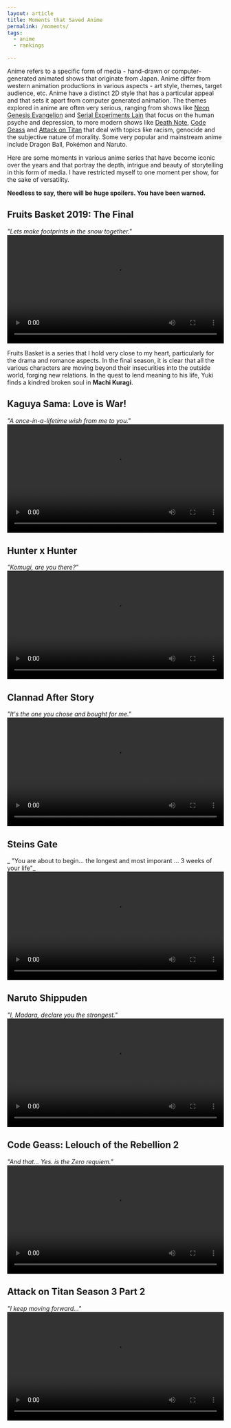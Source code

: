 ```yaml
---
layout: article
title: Moments that Saved Anime
permalink: /moments/
tags:
  - anime
  - rankings

---
```


Anime refers to a specific form of media - hand-drawn or computer-generated animated shows that originate from Japan. Anime differ from western animation productions in various aspects - art style, themes, target audience, etc. Anime have a distinct 2D style that has a particular appeal and that sets it apart from computer generated animation. The themes explored in anime are often very serious, ranging from shows like [Neon Genesis Evangelion](https://myanimelist.net/anime/30/Neon_Genesis_Evangelion) and [Serial Experiments Lain](https://myanimelist.net/anime/339/Serial_Experiments_Lain) that focus on the human psyche and depression, to more modern shows like [Death Note](https://myanimelist.net/anime/1535/Death_Note), [Code Geass](https://myanimelist.net/anime/1575/Code_Geass__Hangyaku_no_Lelouch) and [Attack on Titan](https://myanimelist.net/anime/16498/Shingeki_no_Kyojin) that deal with topics like racism, genocide and the subjective nature of morality. Some very popular and mainstream anime include Dragon Ball, Pokémon and Naruto. 

Here are some moments in various anime series that have become iconic over the years and that portray the depth, intrigue and beauty of storytelling in this form of media. I have restricted myself to one moment per show, for the sake of versatility. 

**Needless to say, there will be huge spoilers. You have been warned.**

## Fruits Basket 2019: The Final
_"Lets make footprints in the snow together."_
<video style="width:100%;" controls>
  <source src="/assets/videos/machi.mp4" type="video/mp4">
</video>

Fruits Basket is a series that I hold very close to my heart, particularly for the drama and romance aspects. In the final season, it is clear that all the various characters are moving beyond their insecurities into the outside world, forging new relations. In the quest to lend meaning to his life, Yuki finds a kindred broken soul in **Machi Kuragi**. 

## Kaguya Sama: Love is War!
_"A once-in-a-lifetime wish from me to you."_
<video style="width:100%;" controls>
  <source src="/assets/videos/stanford.mp4" type="video/mp4">
</video>

## Hunter x Hunter
_"Komugi, are you there?"_
<video style="width:100%;" controls>
  <source src="/assets/videos/name.mp4" type="video/mp4">
</video>

## Clannad After Story
_"It's the one you chose and bought for me."_
<video style="width:100%;" controls>
  <source src="/assets/videos/ushio-father.mp4" type="video/mp4">
</video>

## Steins Gate
_ "You are about to begin... the longest and most imporant ... 3 weeks of your life"_
<video style="width:100%;" controls>
  <source src="/assets/videos/weeks.mp4" type="video/mp4">
</video>

## Naruto Shippuden
_"I, Madara, declare you the strongest."_
<video style="width:100%;" controls>
  <source src="/assets/videos/predicted.mp4" type="video/mp4">
</video>

## Code Geass: Lelouch of the Rebellion 2
_"And that... Yes. is the Zero requiem."_
<video style="width:100%;" controls>
  <source src="/assets/videos/requiem.mp4" type="video/mp4">
</video>


## Attack on Titan Season 3 Part 2
_"I keep moving forward..."_
<video style="width:100%;" controls>
  <source src="/assets/videos/kruger.mp4" type="video/mp4">
</video>
